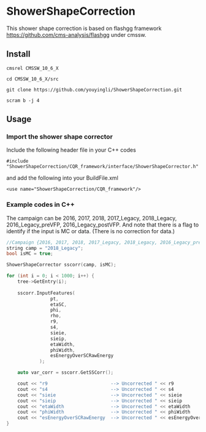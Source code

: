 # ShowerShapeCorrection

This shower shape correction is based on flashgg framework https://github.com/cms-analysis/flashgg under cmssw.

## Install
```
cmsrel CMSSW_10_6_X

cd CMSSW_10_6_X/src

git clone https://github.com/youyingli/ShowerShapeCorrection.git

scram b -j 4
```

## Usage
### Import the shower shape corrector
Include the following header file in your C++ codes
```
#include "ShowerShapeCorrection/CQR_framework/interface/ShowerShapeCorrector.h"
```
and add the following into your BuildFile.xml
```
<use name="ShowerShapeCorrection/CQR_framework"/>
```

### Example codes in C++

The campaign can be 2016, 2017, 2018, 2017_Legacy, 2018_Legacy, 2016_Legacy_preVFP, 2016_Legacy_postVFP. And note that there is a flag to identify if the input is MC or data. (There is no correction for data.)

```cpp
//Campaign {2016, 2017, 2018, 2017_Legacy, 2018_Legacy, 2016_Legacy_preVFP, 2016_Legacy_postVFP}
string camp = "2018_Legacy";
bool isMC = true;

ShowerShapeCorrector sscorr(camp, isMC);

for (int i = 0; i < 1000; i++) {
    tree->GetEntry(i);
        
    sscorr.InputFeatures(
                pt,                       
                etaSC,                    
                phi,                      
                rho,                      
                r9,                       
                s4,                       
                sieie,                    
                sieip,                    
                etaWidth,                 
                phiWidth,                 
                esEnergyOverSCRawEnergy  
            );

    auto var_corr = sscorr.GetSSCorr();

    cout << "r9                       --> Uncorrected " << r9                      << ", Corrected : " << var_corr[0] << endl; 
    cout << "s4                       --> Uncorrected " << s4                      << ", Corrected : " << var_corr[1] << endl; 
    cout << "sieie                    --> Uncorrected " << sieie                   << ", Corrected : " << var_corr[2] << endl; 
    cout << "sieip                    --> Uncorrected " << sieip                   << ", Corrected : " << var_corr[3] << endl; 
    cout << "etaWidth                 --> Uncorrected " << etaWidth                << ", Corrected : " << var_corr[4] << endl; 
    cout << "phiWidth                 --> Uncorrected " << phiWidth                << ", Corrected : " << var_corr[5] << endl; 
    cout << "esEnergyOverSCRawEnergy  --> Uncorrected " << esEnergyOverSCRawEnergy << ", Corrected : " << var_corr[6] << endl; 
}

```
